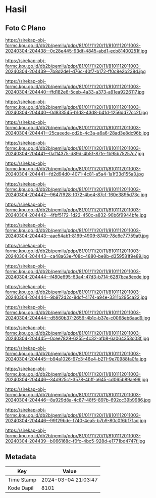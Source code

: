 # Hasil

## Foto C Plano

https://sirekap-obj-formc.kpu.go.id/db2b/pemilu/pdpr/81/01/11/20/11/8101112011003-20240304-204438--0c28e445-93df-4845-abd1-ecb81400251f.jpg

https://sirekap-obj-formc.kpu.go.id/db2b/pemilu/pdpr/81/01/11/20/11/8101112011003-20240304-204439--7b8d2de1-d76c-40f7-b172-ff0c8e2b238d.jpg

https://sirekap-obj-formc.kpu.go.id/db2b/pemilu/pdpr/81/01/11/20/11/8101112011003-20240304-204440--ffd182e6-5ceb-4a33-a373-a91ea9226117.jpg

https://sirekap-obj-formc.kpu.go.id/db2b/pemilu/pdpr/81/01/11/20/11/8101112011003-20240304-204440--0d833545-b1d3-43d8-b41d-1256dd77cc2f.jpg

https://sirekap-obj-formc.kpu.go.id/db2b/pemilu/pdpr/81/01/11/20/11/8101112011003-20240304-204441--25caeede-cd2b-4c3a-a6a6-28ad3e8dc96b.jpg

https://sirekap-obj-formc.kpu.go.id/db2b/pemilu/pdpr/81/01/11/20/11/8101112011003-20240304-204441--0af14375-d89d-4b51-87fe-1b95b75257c7.jpg

https://sirekap-obj-formc.kpu.go.id/db2b/pemilu/pdpr/81/01/11/20/11/8101112011003-20240304-204441--fd2d94d0-4071-4c81-a5a4-1a1f33d155a3.jpg

https://sirekap-obj-formc.kpu.go.id/db2b/pemilu/pdpr/81/01/11/20/11/8101112011003-20240304-204442--9647f928-f072-4be4-87cf-160e3895d73c.jpg

https://sirekap-obj-formc.kpu.go.id/db2b/pemilu/pdpr/81/01/11/20/11/8101112011003-20240304-204442--4fbf5172-1d22-450c-a832-90b6f9944bfe.jpg

https://sirekap-obj-formc.kpu.go.id/db2b/pemilu/pdpr/81/01/11/20/11/8101112011003-20240304-204443--aae54ab1-8169-4909-8740-78c6e77759a9.jpg

https://sirekap-obj-formc.kpu.go.id/db2b/pemilu/pdpr/81/01/11/20/11/8101112011003-20240304-204443--ca48a63e-f08c-4880-be8b-d359581f9e89.jpg

https://sirekap-obj-formc.kpu.go.id/db2b/pemilu/pdpr/81/01/11/20/11/8101112011003-20240304-204444--f480e695-63a4-47d3-b714-6287bca8ecde.jpg

https://sirekap-obj-formc.kpu.go.id/db2b/pemilu/pdpr/81/01/11/20/11/8101112011003-20240304-204444--9b972d2c-8dcf-4174-a94e-3311b295ca22.jpg

https://sirekap-obj-formc.kpu.go.id/db2b/pemilu/pdpr/81/01/11/20/11/8101112011003-20240304-204444--d5560b37-2656-4b1c-b37e-c0068eb6aad9.jpg

https://sirekap-obj-formc.kpu.go.id/db2b/pemilu/pdpr/81/01/11/20/11/8101112011003-20240304-204445--0cee7829-6255-4c32-afb8-6a064353c03f.jpg

https://sirekap-obj-formc.kpu.go.id/db2b/pemilu/pdpr/81/01/11/20/11/8101112011003-20240304-204445--b94a1026-97c3-46e4-b211-9e70988fa0fa.jpg

https://sirekap-obj-formc.kpu.go.id/db2b/pemilu/pdpr/81/01/11/20/11/8101112011003-20240304-204446--34d925c1-3578-4bff-a645-cd065b89ae99.jpg

https://sirekap-obj-formc.kpu.go.id/db2b/pemilu/pdpr/81/01/11/20/11/8101112011003-20240304-204446--8a929d8a-4c87-48f5-897b-692cc39b9986.jpg

https://sirekap-obj-formc.kpu.go.id/db2b/pemilu/pdpr/81/01/11/20/11/8101112011003-20240304-204446--99f29bde-f740-4ea5-b7b9-80c0f6bf71ad.jpg

https://sirekap-obj-formc.kpu.go.id/db2b/pemilu/pdpr/81/01/11/20/11/8101112011003-20240304-204439--b066168c-f0fc-4bc5-928d-e1771bd4747f.jpg


## Metadata

| Key        | Value               |
| ---------- | ------------------- |
| Time Stamp | 2024-03-04 21:03:47 |
| Kode Dapil | 8101                |



